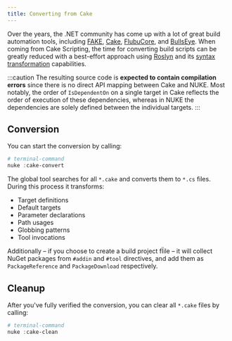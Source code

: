 ```yaml
---
title: Converting from Cake
---
```


Over the years, the .NET community has come up with a lot of great build automation tools, including [FAKE](https://fake.build/), [Cake](https://cakebuild.net/), [FlubuCore](https://flubucore.dotnetcore.xyz/), and [BullsEye](https://github.com/adamralph/bullseye). When coming from Cake Scripting, the time for converting build scripts can be greatly reduced with a best-effort approach using [Roslyn](https://github.com/dotnet/roslyn) and its [syntax transformation](https://docs.microsoft.com/en-us/dotnet/csharp/roslyn-sdk/get-started/syntax-transformation) capabilities.

:::caution
The resulting source code is **expected to contain compilation errors** since there is no direct API mapping between Cake and NUKE. Most notably, the order of `IsDependentOn` on a single target in Cake reflects the order of execution of these dependencies, whereas in NUKE the dependencies are solely defined between the individual targets.
:::

## Conversion

You can start the conversion by calling:

```powershell
# terminal-command
nuke :cake-convert
```

The global tool searches for all `*.cake` and converts them to `*.cs` files. During this process it transforms:

- Target definitions
- Default targets
- Parameter declarations
- Path usages
- Globbing patterns
- Tool invocations

Additionally – if you choose to create a build project fÏile – it will collect NuGet packages from `#addin` and `#tool` directives, and add them as `PackageReference` and `PackageDownload` respectively.

## Cleanup

After you've fully verified the conversion, you can clear all `*.cake` files by calling:

```powershell
# terminal-command
nuke :cake-clean
```
